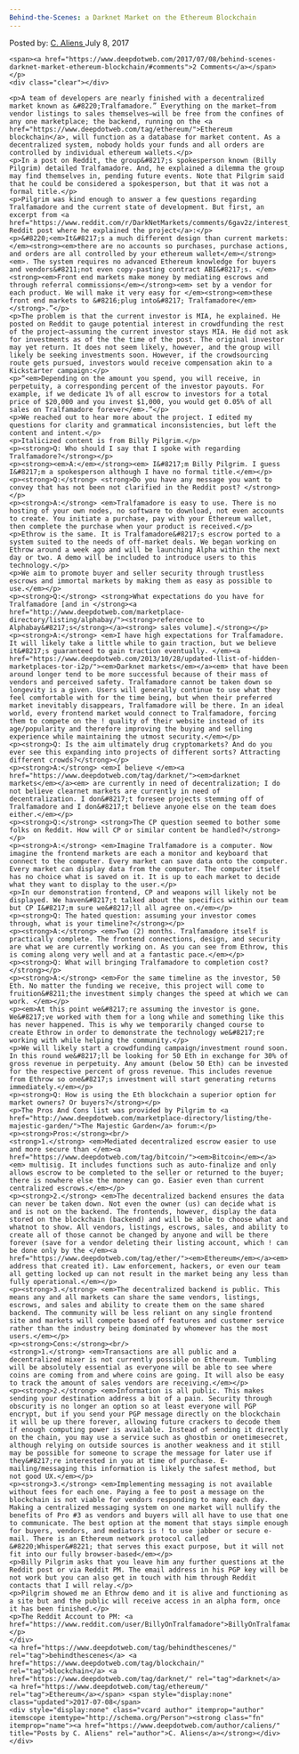 ```yaml
---
Behind-the-Scenes: a Darknet Market on the Ethereum Blockchain
---
```

<article class="post-listing post-21158 post type-post status-publish format-standard has-post-thumbnail hentry  tag-behindthescenes tag-blockchain tag-darknet tag-ethereum tag-market">
    <div class="post-inner">
        <span>Posted by: <a href="https://www.deepdotweb.com/author/caliens/" title="">C. Aliens </a></span>
    <span>July 8, 2017</span>
    
    <span><a href="https://www.deepdotweb.com/2017/07/08/behind-scenes-darknet-market-ethereum-blockchain/#comments">2 Comments</a></span>
    </p>
    <div class="clear"></div>
    
    <p>A team of developers are nearly finished with a decentralized market known as &#8220;Tralfamadore.” Everything on the market—from vendor listings to sales themselves—will be free from the confines of any one marketplace; the backend, running on the <a href="https://www.deepdotweb.com/tag/ethereum/">Ethereum blockchain</a>, will function as a database for market content. As a decentralized system, nobody holds your funds and all orders are controlled by individual ethereum wallets.</p>
    <p>In a post on Reddit, the group&#8217;s spokesperson known (Billy Pilgrim) detailed Tralfamadore. And, he explained a dilemma the group may find themselves in, pending future events. Note that Pilgrim said that he could be considered a spokesperson, but that it was not a formal title.</p>
    <p>Pilgrim was kind enough to answer a few questions regarding Tralfamadore and the current state of development. But first, an excerpt from <a href="https://www.reddit.com/r/DarkNetMarkets/comments/6gav2z/interest_in_crowdfunding_for_tralfamadore_a/">the Reddit post where he explained the project</a>:</p>
    <p>&#8220;<em>It&#8217;s a much different design than current markets: </em><strong><em>there are no accounts so purchases, purchase actions, and orders are all controlled by your ethereum wallet</em></strong><em>. The system requires no advanced Ethereum knowledge for buyers and vendors&#8211;not even copy-pasting contract ABI&#8217;s. </em><strong><em>Front end markets make money by mediating escrows and through referral commissions</em></strong><em> set by a vendor for each product. We will make it very easy for </em><strong><em>these front end markets to &#8216;plug into&#8217; Tralfamadore</em></strong>.”</p>
    <p>The problem is that the current investor is MIA, he explained. He posted on Reddit to gauge potential interest in crowdfunding the rest of the project—assuming the current investor stays MIA. He did not ask for investments as of the the time of the post. The original investor may yet return. It does not seem likely, however, and the group will likely be seeking investments soon. However, if the crowdsourcing route gets pursued, investors would receive compensation akin to a Kickstarter campaign:</p>
    <p>“<em>Depending on the amount you spend, you will receive, in perpetuity, a corresponding percent of the investor payouts. For example, if we dedicate 1% of all escrow to investors for a total price of $20,000 and you invest $1,000, you would get 0.05% of all sales on Tralfamadore forever</em>.”</p>
    <p>We reached out to hear more about the project. I edited my questions for clarity and grammatical inconsistencies, but left the content and intent.</p>
    <p>Italicized content is from Billy Pilgrim.</p>
    <p><strong>Q: Who should I say that I spoke with regarding Tralfamadore?</strong></p>
    <p><strong><em>A:</em></strong><em> I&#8217;m Billy Pilgrim. I guess I&#8217;m a spokesperson although I have no formal title.</em></p>
    <p><strong>Q:</strong> <strong>Do you have any message you want to convey that has not been not clarified in the Reddit post? </strong></p>
    <p><strong>A:</strong> <em>Tralfamadore is easy to use. There is no hosting of your own nodes, no software to download, not even accounts to create. You initiate a purchase, pay with your Ethereum wallet, then complete the purchase when your product is received.</p>
    <p>Ethrow is the same. It is Tralfamadore&#8217;s escrow ported to a system suited to the needs of off-market deals. We began working on Ethrow around a week ago and will be launching Alpha within the next day or two. A demo will be included to introduce users to this technology.</p>
    <p>We aim to promote buyer and seller security through trustless escrows and immortal markets by making them as easy as possible to use.</em></p>
    <p><strong>Q:</strong> <strong>What expectations do you have for Tralfamadore [and in </strong><a href="http://www.deepdotweb.com/marketplace-directory/listing/alphabay/"><strong>reference to Alphabay&#8217;s</strong></a><strong> sales volume].</strong></p>
    <p><strong>A:</strong> <em>I have high expectations for Tralfamadore. It will likely take a little while to gain traction, but we believe it&#8217;s guaranteed to gain traction eventually. </em><a href="https://www.deepdotweb.com/2013/10/28/updated-llist-of-hidden-marketplaces-tor-i2p/"><em>Darknet markets</em></a><em> that have been around longer tend to be more successful because of their mass of vendors and perceived safety. Tralfamadore cannot be taken down so longevity is a given. Users will generally continue to use what they feel comfortable with for the time being, but when their preferred market inevitably disappears, Tralfamadore will be there. In an ideal world, every frontend market would connect to Tralfamadore, forcing them to compete on the ! quality of their website instead of its age/popularity and therefore improving the buying and selling experience while maintaining the utmost security.</em></p>
    <p><strong>Q: Is the aim ultimately drug cryptomarkets? And do you ever see this expanding into projects of different sorts? Attracting different crowds?</strong></p>
    <p><strong>A:</strong> <em>I believe </em><a href="https://www.deepdotweb.com/tag/darknet/"><em>darknet markets</em></a><em> are currently in need of decentralization; I do not believe clearnet markets are currently in need of decentralization. I don&#8217;t foresee projects stemming off of Tralfamadore and I don&#8217;t believe anyone else on the team does either.</em></p>
    <p><strong>Q:</strong> <strong>The CP question seemed to bother some folks on Reddit. How will CP or similar content be handled?</strong></p>
    <p><strong>A:</strong> <em>Imagine Tralfamadore is a computer. Now imagine the frontend markets are each a monitor and keyboard that connect to the computer. Every market can save data onto the computer. Every market can display data from the computer. The computer itself has no choice what is saved on it. It is up to each market to decide what they want to display to the user.</p>
    <p>In our demonstration frontend, CP and weapons will likely not be displayed. We haven&#8217;t talked about the specifics within our team but CP I&#8217;m sure we&#8217;ll all agree on.</em></p>
    <p><strong>Q: The hated question: assuming your investor comes through, what is your timeline?</strong></p>
    <p><strong>A:</strong> <em>Two (2) months. Tralfamadore itself is practically complete. The frontend connections, design, and security are what we are currently working on. As you can see from Ethrow, this is coming along very well and at a fantastic pace.</em></p>
    <p><strong>Q: What will bringing Tralfamadore to completion cost?</strong></p>
    <p><strong>A:</strong> <em>For the same timeline as the investor, 50 Eth. No matter the funding we receive, this project will come to fruition&#8211;the investment simply changes the speed at which we can work. </em></p>
    <p><em>At this point we&#8217;re assuming the investor is gone. We&#8217;ve worked with them for a long while and something like this has never happened. This is why we temporarily changed course to create Ethrow in order to demonstrate the technology we&#8217;re working with while helping the community.</p>
    <p>We will likely start a crowdfunding campaign/investment round soon. In this round we&#8217;ll be looking for 50 Eth in exchange for 30% of gross revenue in perpetuity. Any amount (below 50 Eth) can be invested for the respective percent of gross revenue. This includes revenue from Ethrow so one&#8217;s investment will start generating returns immediately.</em></p>
    <p><strong>Q: How is using the Eth blockchain a superior option for market owners? Or buyers?</strong></p>
    <p>The Pros And Cons list was provided by Pilgrim to <a href="http://www.deepdotweb.com/marketplace-directory/listing/the-majestic-garden/">The Majestic Garden</a> forum:</p>
    <p><strong>Pros:</strong><br/>
    <strong>1.</strong> <em>Mediated decentralized escrow easier to use and more secure than </em><a href="https://www.deepdotweb.com/tag/bitcoin/"><em>Bitcoin</em></a><em> multisig. It includes functions such as auto-finalize and only allows escrow to be completed to the seller or returned to the buyer; there is nowhere else the money can go. Easier even than current centralized escrows.</em></p>
    <p><strong>2.</strong> <em>The decentralized backend ensures the data can never be taken down. Not even the owner (us) can decide what is and is not on the backend. The frontends, however, display the data stored on the blockchain (backend) and will be able to choose what and whatnot to show. All vendors, listings, escrows, sales, and ability to create all of those cannot be changed by anyone and will be there forever (save for a vendor deleting their listing account, which ! can be done only by the </em><a href="https://www.deepdotweb.com/tag/ether/"><em>Ethereum</em></a><em> address that created it). Law enforcement, hackers, or even our team all getting locked up can not result in the market being any less than fully operational.</em></p>
    <p><strong>3.</strong> <em>The decentralized backend is public. This means any and all markets can share the same vendors, listings, escrows, and sales and ability to create them on the same shared backend. The community will be less reliant on any single frontend site and markets will compete based off features and customer service rather than the industry being dominated by whomever has the most users.</em></p>
    <p><strong>Cons:</strong><br/>
    <strong>1.</strong> <em>Transactions are all public and a decentralized mixer is not currently possible on Ethereum. Tumbling will be absolutely essential as everyone will be able to see where coins are coming from and where coins are going. It will also be easy to track the amount of sales vendors are receiving.</em></p>
    <p><strong>2.</strong> <em>Information is all public. This makes sending your destination address a bit of a pain. Security through obscurity is no longer an option so at least everyone will PGP encrypt, but if you send your PGP message directly on the blockchain it will be up there forever, allowing future crackers to decode them if enough computing power is available. Instead of sending it directly on the chain, you may use a service such as ghostbin or onetimesecret, although relying on outside sources is another weakness and it still may be possible for someone to scrape the message for later use if they&#8217;re interested in you at time of purchase. E-mailing/messaging this information is likely the safest method, but not good UX.</em></p>
    <p><strong>3.</strong> <em>Implementing messaging is not available without fees for each one. Paying a fee to post a message on the blockchain is not viable for vendors responding to many each day. Making a centralized messaging system on one market will nullify the benefits of Pro #3 as vendors and buyers will all have to use that one to communicate. The best option at the moment that stays simple enough for buyers, vendors, and mediators is ! to use jabber or secure e-mail. There is an Ethereum network protocol called &#8220;Whisper&#8221; that serves this exact purpose, but it will not fit into our fully browser-based</em></p>
    <p>Billy Pilgrim asks that you leave him any further questions at the Reddit post or via Reddit PM. The email address in his PGP key will be not work but you can also get in touch with him through Reddit contacts that I will relay.</p>
    <p>Pilgrim showed me an Ethrow demo and it is alive and functioning as a site but and the public will receive access in an alpha form, once it has been finished.</p>
    <p>The Reddit Account to PM: <a href="https://www.reddit.com/user/BillyOnTralfamadore">BillyOnTralfamadore</a></p>
    </div>
    <a href="https://www.deepdotweb.com/tag/behindthescenes/" rel="tag">behindthescenes</a> <a href="https://www.deepdotweb.com/tag/blockchain/" rel="tag">blockchain</a> <a href="https://www.deepdotweb.com/tag/darknet/" rel="tag">darknet</a> <a href="https://www.deepdotweb.com/tag/ethereum/" rel="tag">Ethereum</a></span> <span style="display:none" class="updated">2017-07-08</span>
    <div style="display:none" class="vcard author" itemprop="author" itemscope itemtype="http://schema.org/Person"><strong class="fn" itemprop="name"><a href="https://www.deepdotweb.com/author/caliens/" title="Posts by C. Aliens" rel="author">C. Aliens</a></strong></div>
    </div>
</article>

